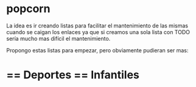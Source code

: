 # popcorn

La idea es ir creando listas para facilitar el mantenimiento de las mismas cuando se caigan los enlaces ya que si creamos una sola lista con TODO sería mucho mas difícil el mantenimiento.

Propongo estas listas para empezar, pero obviamente pudieran ser mas:

== Deportes
== Infantiles
== 
